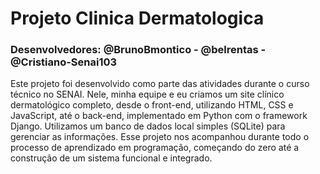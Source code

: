 # Projeto Clinica Dermatologica
### Desenvolvedores: @BrunoBmontico - @belrentas - @Cristiano-Senai103

Este projeto foi desenvolvido como parte das atividades durante o curso técnico no SENAI. Nele, minha equipe e eu criamos um site clínico dermatológico completo, desde o front-end, utilizando HTML, CSS e JavaScript, até o back-end, implementado em Python com o framework Django. Utilizamos um banco de dados local simples (SQLite) para gerenciar as informações. Esse projeto nos acompanhou durante todo o processo de aprendizado em programação, começando do zero até a construção de um sistema funcional e integrado.
